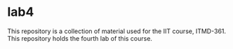 # lab4
This repository is a collection of material used for the IIT course, ITMD-361. This repository holds the fourth lab of this course.
